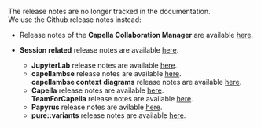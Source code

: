 <!--
 ~ SPDX-FileCopyrightText: Copyright DB Netz AG and the capella-collab-manager contributors
 ~ SPDX-License-Identifier: Apache-2.0
 -->

The release notes are no longer tracked in the documentation. <br> We use the
Github release notes instead:

<!-- prettier-ignore -->
- Release notes of the **Capella Collaboration Manager** are available [here](https://github.com/DSD-DBS/capella-collab-manager/releases).
- **Session related** release notes are available [here](https://github.com/DSD-DBS/capella-dockerimages/releases).

    - **JupyterLab** release notes are available
      [here](https://jupyterlab.readthedocs.io/en/stable/getting_started/changelog.html).
    - **capellambse** release notes are available [here](https://github.com/DSD-DBS/py-capellambse/releases). <br>
      **capellambse context diagrams** release notes are available [here](https://github.com/DSD-DBS/capellambse-context-diagrams/releases).
    - **Capella** release notes are available
      [here](https://github.com/eclipse/capella/releases). <br>
      **TeamForCapella** release notes are available
      [here](https://www.obeosoft.com/en/team-for-capella-releases).
    - **Papyrus** release notes are avilable
      [here](https://eclipse.dev/papyrus/news.php).
    - **pure::variants** release notes are available
      [here](https://www.pure-systems.com/pv-update/additions/doc/ChangeLog.txt).

